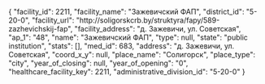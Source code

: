 {
    "facility_id": 2211,
    "facility_name": "Зажевичский ФАП",
    "district_id": "5-20-0",
    "facility_url": "http:\/\/soligorskcrb.by\/struktyra\/fapy\/589-zazhevichskij-fap",
    "facility_address": "д. Зажевичи, ул. Советская",
    "ap_1": "48",
    "name": "Зажевичский ФАП",
    "type": null,
    "state": "public institution",
    "stats": [],
    "med_id": 683,
    "address": "д. Зажевичи, ул. Советская",
    "coord_x_y": null,
    "place_name": "Солигорск",
    "place_type": "city",
    "year_of_closing": null,
    "year_of_opening": "0",
    "healthcare_facility_key": 2211,
    "administrative_division_id": "5-20-0"
}